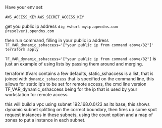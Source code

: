 Have your env set:

`AWS_ACCESS_KEY`
`AWS_SECRET_ACCESS_KEY`

get you public ip address `dig +short myip.opendns.com @resolver1.opendns.com`

then run command, filling in your public ip address `TF_VAR_dynamic_sshaccess='["your public ip from command above/32"]' terraform apply` 

`TF_VAR_dynamic_sshaccess='["your public ip from command above/32"]` is just an example of using lists by passing them around and merging.

terraform.tfvars contains a few defaults, static\_sshaccess is a list, that is joined with `dynamic_sshaccess` that is specified on the command line, this allows for static ip’s to be set for remote access, the cmd line version TF_VAR_dynamic_sshaccess being for the ip that is used by your workstation for remote access



this will build a vpc using subnet 192.168.0.0/23 as its base, this shows dynamic subnet splitting on the correct boundary, then fires up some spot request instances in these subnets, using the count option and a map of zones to put a instance in each subnet.
